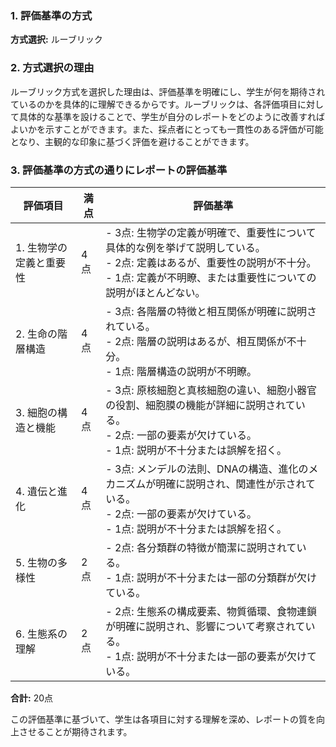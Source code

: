 ### 1. 評価基準の方式
**方式選択:** ルーブリック

### 2. 方式選択の理由
ルーブリック方式を選択した理由は、評価基準を明確にし、学生が何を期待されているのかを具体的に理解できるからです。ルーブリックは、各評価項目に対して具体的な基準を設けることで、学生が自分のレポートをどのように改善すればよいかを示すことができます。また、採点者にとっても一貫性のある評価が可能となり、主観的な印象に基づく評価を避けることができます。

### 3. 評価基準の方式の通りにレポートの評価基準

| 評価項目                     | 満点 | 評価基準                                                                                     |
|------------------------------|------|----------------------------------------------------------------------------------------------|
| 1. 生物学の定義と重要性     | 4点  | - 3点: 生物学の定義が明確で、重要性について具体的な例を挙げて説明している。<br>- 2点: 定義はあるが、重要性の説明が不十分。<br>- 1点: 定義が不明瞭、または重要性についての説明がほとんどない。 |
| 2. 生命の階層構造           | 4点  | - 3点: 各階層の特徴と相互関係が明確に説明されている。<br>- 2点: 階層の説明はあるが、相互関係が不十分。<br>- 1点: 階層構造の説明が不明瞭。                                   |
| 3. 細胞の構造と機能         | 4点  | - 3点: 原核細胞と真核細胞の違い、細胞小器官の役割、細胞膜の機能が詳細に説明されている。<br>- 2点: 一部の要素が欠けている。<br>- 1点: 説明が不十分または誤解を招く。               |
| 4. 遺伝と進化               | 4点  | - 3点: メンデルの法則、DNAの構造、進化のメカニズムが明確に説明され、関連性が示されている。<br>- 2点: 一部の要素が欠けている。<br>- 1点: 説明が不十分または誤解を招く。               |
| 5. 生物の多様性             | 2点  | - 2点: 各分類群の特徴が簡潔に説明されている。<br>- 1点: 説明が不十分または一部の分類群が欠けている。                                          |
| 6. 生態系の理解             | 2点  | - 2点: 生態系の構成要素、物質循環、食物連鎖が明確に説明され、影響について考察されている。<br>- 1点: 説明が不十分または一部の要素が欠けている。                                   |

**合計:** 20点

この評価基準に基づいて、学生は各項目に対する理解を深め、レポートの質を向上させることが期待されます。